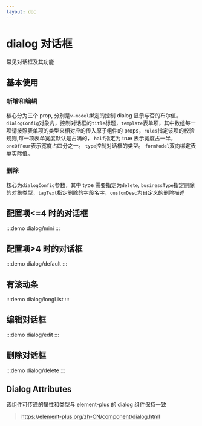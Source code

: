 ```yaml
---
layout: doc
---
```


# dialog 对话框

常见对话框及其功能

## 基本使用

### 新增和编辑

核心分为三个 prop, 分别是`v-model`绑定的控制 dialog 显示与否的布尔值。
`dialogConfig`对象内，控制对话框的`title`标题，`template`表单项，其中数组每一项请按照表单项的类型来相对应的传入原子组件的 props，`rules`指定该项的校验规则,每一项表单宽度默认是占满的， `half`指定为 true 表示宽度占一半，`oneOfFour`表示宽度占四分之一。 `type`控制对话框的类型。
`formModel`双向绑定表单实际值。

### 删除

核心为`dialogConfig`参数，其中 type 需要指定为`delete`, `businessType`指定删除的对象类型，`tagText`指定删除的字段名字，`customDesc`为自定义的删除描述

## 配置项<=4 时的对话框

:::demo
dialog/mini
:::

## 配置项>4 时的对话框

:::demo
dialog/default
:::

## 有滚动条

:::demo
dialog/longList
:::

## 编辑对话框

:::demo
dialog/edit
:::

## 删除对话框

:::demo
dialog/delete
:::

## Dialog Attributes

该组件可传递的属性和类型与 element-plus 的 dialog 组件保持一致

> https://element-plus.org/zh-CN/component/dialog.html
